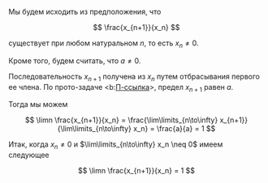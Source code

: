 Мы будем исходить из предположения, что

$$ \frac{x_{n+1}}{x_n} $$

существует при любом натуральном $n$, то есть $x_n \neq 0$.

Кроме того, будем считать, что $a\neq 0$.

Последовательность $x_{n+1}$ получена из $x_n$ путем отбрасывания первого ее члена.
По прото-задаче <b:[П-ссылка](advanced/proto/sequence-lim/independency)>, предел $x_{n+1}$ равен $a$.

Тогда мы можем 

$$ \limn \frac{x_{n+1}}{x_n} = \frac{\lim\limits_{n\to\infty} x_{n+1}}{\lim\limits_{n\to\infty} x_n} = \frac{a}{a} = 1 $$

Итак, когда $x_n \neq 0$ и $\lim\limits_{n\to\infty} x_n \neq 0$ имеем следующее

$$ \limn \frac{x_{n+1}}{x_n} = 1 $$